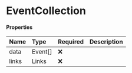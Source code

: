 # EventCollection

**Properties**

| Name  | Type    | Required | Description |
| :---- | :------ | :------- | :---------- |
| data  | Event[] | ❌       |             |
| links | Links   | ❌       |             |
